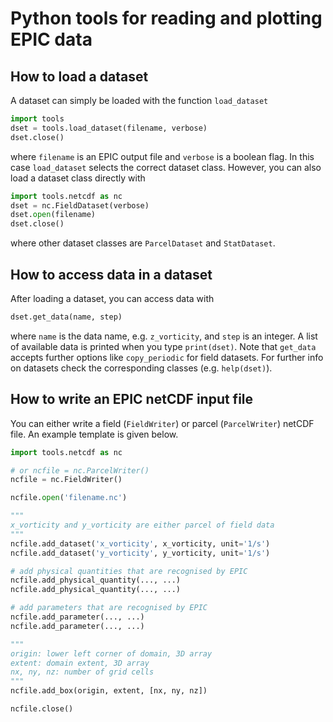 # Python tools for reading and plotting EPIC data

## How to load a dataset
A dataset can simply be loaded with the function `load_dataset`
```python
import tools
dset = tools.load_dataset(filename, verbose)
dset.close()
```
where `filename` is an EPIC output file and `verbose` is a boolean flag.
In this case `load_dataset` selects the correct dataset class. However, you
can also load a dataset class directly with
```python
import tools.netcdf as nc
dset = nc.FieldDataset(verbose)
dset.open(filename)
dset.close()
```
where other dataset classes are `ParcelDataset` and `StatDataset`.

## How to access data in a dataset
After loading a dataset, you can access data with
```python
dset.get_data(name, step)
```
where `name` is the data name, e.g. `z_vorticity`, and `step` is an integer. A list of
available data is printed when you type `print(dset)`. Note that `get_data` accepts
further options like `copy_periodic` for field datasets. For further info on datasets
check the corresponding classes (e.g. `help(dset)`).


## How to write an EPIC netCDF input file
You can either write a field (`FieldWriter`) or parcel (`ParcelWriter`) netCDF file. An example
template is given below.

```python
import tools.netcdf as nc

# or ncfile = nc.ParcelWriter()
ncfile = nc.FieldWriter()

ncfile.open('filename.nc')

"""
x_vorticity and y_vorticity are either parcel of field data
"""
ncfile.add_dataset('x_vorticity', x_vorticity, unit='1/s')
ncfile.add_dataset('y_vorticity', y_vorticity, unit='1/s')

# add physical quantities that are recognised by EPIC
ncfile.add_physical_quantity(..., ...)
ncfile.add_physical_quantity(..., ...)

# add parameters that are recognised by EPIC
ncfile.add_parameter(..., ...)
ncfile.add_parameter(..., ...)

"""
origin: lower left corner of domain, 3D array
extent: domain extent, 3D array
nx, ny, nz: number of grid cells
"""
ncfile.add_box(origin, extent, [nx, ny, nz])

ncfile.close()
```
